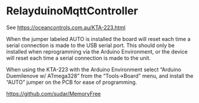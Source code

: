 # RelayduinoMqttController

See https://oceancontrols.com.au/KTA-223.html

When the jumper labeled AUTO is installed the board will reset each time a serial connection is made to
the USB serial port. This should only be installed when reprogramming via the Arduino Environment, or
the device will reset each time a serial connection is made to the unit.

When using the KTA-223 with the Arduino Environment select “Arduino Duemilenove w/ ATmega328”
from the “Tools->Board” menu, and install the “AUTO” jumper on the PCB for ease of programming.

https://github.com/sudar/MemoryFree
